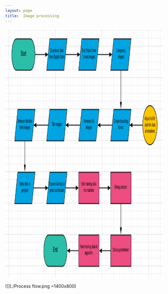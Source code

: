 ```yaml
---
layout: page
title:  Image processing
---
```


<img src="Process flow.png" class="img-responsive" alt="" width="1400" height="800">

![](./Process flow.png =1400x800)
